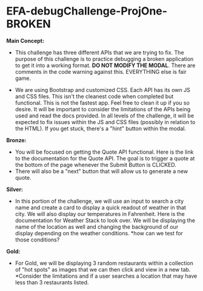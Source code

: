 # EFA-debugChallenge-ProjOne-BROKEN

**Main Concept:**
- This challenge has three different APIs that we are trying to fix.  The purpose of this challenge is to practice debugging a broken application to get it into a working format.  **DO NOT MODIFY THE MODAL**.  There are comments in the code warning against this.  EVERYTHING else is fair game.

- We are using Bootstrap and customized CSS.  Each API has its own JS and CSS files.  This isn't the cleanest code when completed but functional. This is not the fastest app. Feel free to clean it up if you so desire.  It will be important to consider the limitations of the APIs being used and read the docs provided.  In all levels of the challenge, it will be expected to fix issues within the JS and CSS files (possibly in relation to the HTML).  If you get stuck, there's a "hint" button within the modal.

**Bronze:**
- You will be focused on getting the Quote API functional.  Here is the link to the documentation for the Quote API.  The goal is to trigger a quote at the bottom of the page whenever the Submit Button is CLICKED.
- There will also be a "next" button that will allow us to generate a new quote.

**Silver:**
- In this portion of the challenge, we will use an input to search a city name and create a card to display a quick readout of weather in that city.  We will also display our temperatures in Fahrenheit.  Here is the documentation for Weather Stack to look over.  We will be displaying the name of the location as well and changing the background of our display depending on the weather conditions.  *how can we test for those conditions?

**Gold:**
- For Gold, we will be displaying 3 random restaurants within a collection of "hot spots" as images that we can then click and view in a new tab.  *Consider the limitations and if a user searches a location that may have less than 3 restaurants listed.
